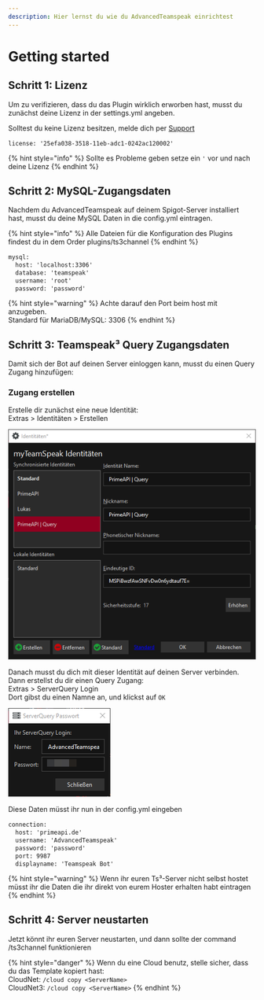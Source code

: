 ```yaml
---
description: Hier lernst du wie du AdvancedTeamspeak einrichtest
---
```


# Getting started

## Schritt 1: Lizenz

Um zu verifizieren, dass du das Plugin wirklich erworben hast, musst du zunächst deine Lizenz in der settings.yml angeben.

Solltest du keine Lizenz besitzen, melde dich per [Support](../other/support.md)

```text
license: '25efa038-3518-11eb-adc1-0242ac120002'
```

{% hint style="info" %}
Sollte es Probleme geben setze ein `'` vor und nach deine Lizenz
{% endhint %}

## Schritt 2: MySQL-Zugangsdaten

Nachdem du AdvancedTeamspeak auf deinem Spigot-Server installiert hast, musst du deine MySQL Daten in die config.yml eintragen.

{% hint style="info" %}
Alle Dateien für die Konfiguration des Plugins findest du in dem Order plugins/ts3channel
{% endhint %}

```text
mysql:
  host: 'localhost:3306'
  database: 'teamspeak'
  username: 'root'
  password: 'password'
```

{% hint style="warning" %}
Achte darauf den Port beim host mit anzugeben.  
Standard für MariaDB/MySQL: 3306
{% endhint %}

## Schritt 3: Teamspeak³ Query Zugangsdaten

Damit sich der Bot auf deinen Server einloggen kann, musst du einen Query Zugang hinzufügen:

### Zugang erstellen

Erstelle dir zunächst eine neue Identität:  
Extras &gt; Identitäten &gt; Erstellen

![Fenster zum erstellen einer neuen Indentit&#xE4;t](../.gitbook/assets/h6f5vkv.png)

Danach musst du dich mit dieser Identität auf deinen Server verbinden.  
Dann erstellst du dir einen Query Zugang:  
Extras &gt; ServerQuery Login  
Dort gibst du einen Namne an, und klickst auf `OK`

![Fenster mit den Zugangsdaten](../.gitbook/assets/r2lnkvp.png)

Diese Daten müsst ihr nun in der config.yml eingeben

```text
connection:
  host: 'primeapi.de'
  username: 'AdvancedTeamspeak'
  password: 'password'
  port: 9987
  displayname: 'Teamspeak Bot'
```

{% hint style="warning" %}
Wenn ihr euren Ts³-Server nicht selbst hostet müsst ihr die Daten die ihr direkt von eurem Hoster erhalten habt eintragen
{% endhint %}

## Schritt 4: Server neustarten

Jetzt könnt ihr euren Server neustarten, und dann sollte der command /ts3channel funktionieren

{% hint style="danger" %}
Wenn du eine Cloud benutz, stelle sicher, dass du das Template kopiert hast:  
CloudNet: `/cloud copy <ServerName>`  
CloudNet3: `/cloud copy <ServerName>`
{% endhint %}

